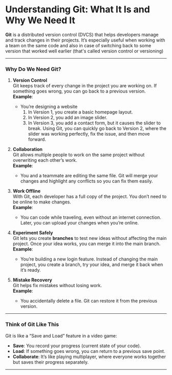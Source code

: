 # **Understanding Git: What It Is and Why We Need It**

**Git** is a distributed version control (DVCS) that helps developers manage and track changes in their projects. It’s especially useful when working with a team on the same code and also in case of switching back to some version that worked well earlier (that's called version control or versioning)

---

### **Why Do We Need Git?**

1. **Version Control**  
   Git keeps track of every change in the project you are working on. If something goes wrong, you can go back to a previous version.  
   **Example**:
   - You’re designing a website  
     1. In Version 1, you create a basic homepage layout.  
     2. In Version 2, you add an image slider.
     3. In Version 3, you add a contact form, but it causes the slider to break.
   Using Git, you can quickly go back to Version 2, where the slider was working perfectly, fix the issue, and then move forward.

3. **Collaboration**  
   Git allows multiple people to work on the same project without overwriting each other’s work.  
   **Example**:  
   - You and a teammate are editing the same file. Git will merge your changes and highlight any conflicts so you can fix them easily.

4. **Work Offline**  
   With Git, each developer has a full copy of the project. You don’t need to be online to make changes.  
   **Example**:  
   - You can code while traveling, even without an internet connection. Later, you can upload your changes when you’re online.

5. **Experiment Safely**  
   Git lets you create **branches** to test new ideas without affecting the main project. Once your idea works, you can merge it into the main branch.  
   **Example**:  
   - You’re building a new login feature. Instead of changing the main project, you create a branch, try your idea, and merge it back when it’s ready.

6. **Mistake Recovery**  
   Git helps fix mistakes without losing work.  
   **Example**:  
   - You accidentally delete a file. Git can restore it from the previous version.

---

### **Think of Git Like This**  
Git is like a “Save and Load” feature in a video game:  
- **Save**: You record your progress (current state of your code).  
- **Load**: If something goes wrong, you can return to a previous save point.  
- **Collaborate**: It’s like playing multiplayer, where everyone works together but saves their progress separately.

---
